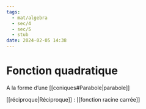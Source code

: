 ```yaml
---
tags:
  - mat/algebra
  - sec/4
  - sec/5
  - stub
date: 2024-02-05 14:38
---
```


# Fonction quadratique

A la forme d’une [[coniques#Parabole|parabole]]

[[réciproque|Réciproque]] : [[fonction racine carrée]]
